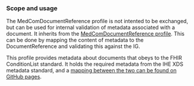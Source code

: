 ### Scope and usage 

The MedComDocumentReference profile is not intented to be exchanged, but can be used for internal validation of metadata associated with a document. It inherits from the [MedComDocumentReference profile](https://medcomfhir.dk/ig/document/StructureDefinition-medcom-documentreference.html). This can be done by mapping the content of metadata to the DocumentReference and validating this against the IG. 

This profile provides metadata about documents that obeys to the FHIR ConditionList standard. It holds the required metadata from the IHE XDS metadata standard, and a [mapping between the two can be found on GitHub pages](https://medcomdk.github.io/dk-medcom-document/assets/documents/Mapping_from_IHE-XDS_metadata_to_FHIR.html).